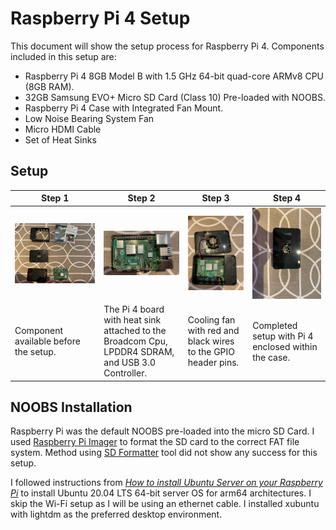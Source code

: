 # Raspberry Pi 4 Setup
This document will show the setup process for Raspberry Pi 4. Components included in this setup are:
- Raspberry Pi 4 8GB Model B with 1.5 GHz 64-bit quad-core ARMv8 CPU (8GB RAM).
- 32GB Samsung EVO+ Micro SD Card (Class 10) Pre-loaded with NOOBS.
- Raspberry Pi 4 Case with Integrated Fan Mount.
- Low Noise Bearing System Fan
- Micro HDMI Cable
- Set of Heat Sinks

## Setup
| Step 1 | Step 2 | Step 3 | Step 4 | 
| --- | --- | --- | --- |
| ![step1](Hardware\photo\image5.jpeg) | ![step2](Hardware\photo\image2.jpeg) | ![step3](Hardware\photo\image0.jpeg) |  ![step4](Hardware\photo\image6.jpeg) |
| Component available before the setup. | The Pi 4 board with heat sink attached to the Broadcom Cpu, LPDDR4 SDRAM, and USB 3.0 Controller. | Cooling fan with red and black wires to the GPIO header pins. | Completed setup with Pi 4 enclosed within the case. |

## NOOBS Installation
Raspberry Pi was the default NOOBS pre-loaded into the micro SD Card. I used [Raspberry Pi Imager](https://github.com/raspberrypi/documentation/blob/master/installation/sdxc_formatting.md) to format the SD card to the correct FAT file system. Method using [SD Formatter](https://www.sdcard.org/downloads/formatter/) tool did not show any success for this setup. 

I followed instructions from [*How to install Ubuntu Server on your Raspberry Pi*](https://ubuntu.com/tutorials/how-to-install-ubuntu-on-your-raspberry-pi#1-overview) to install Ubuntu 20.04 LTS 64-bit server OS for arm64 architectures. I skip the Wi-Fi setup as I will be using an ethernet cable. I installed xubuntu with lightdm as the preferred desktop environment. 